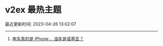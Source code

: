 # v2ex 最热主题

最近更新时间: 2023-04-26 13:02:07

--- 
1. [电车真的是 iPhone ，油车是诺基亚？](https://www.v2ex.com/t/935540) 
